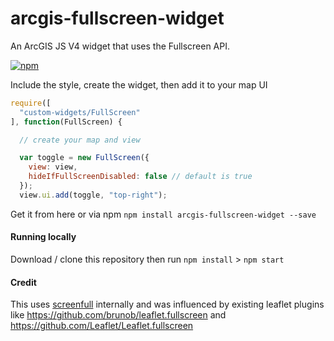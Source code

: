 # arcgis-fullscreen-widget
An ArcGIS JS V4 widget that uses the Fullscreen API.

[![npm](https://img.shields.io/npm/v/arcgis-fullscreen-widget.svg?maxAge=2592000)](https://www.npmjs.com/package/arcgis-fullscreen-widget)

Include the style, create the widget, then add it to your map UI

```js
require([
  "custom-widgets/FullScreen"
], function(FullScreen) {

  // create your map and view

  var toggle = new FullScreen({
    view: view,
    hideIfFullScreenDisabled: false // default is true
  });
  view.ui.add(toggle, "top-right");
```

Get it from here or via npm `npm install arcgis-fullscreen-widget --save`

#### Running locally

Download / clone this repository then run `npm install` > `npm start`

#### Credit
This uses [screenfull](https://github.com/sindresorhus/screenfull.js) internally and was influenced by existing leaflet plugins like https://github.com/brunob/leaflet.fullscreen and https://github.com/Leaflet/Leaflet.fullscreen
